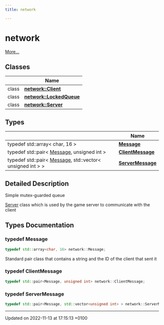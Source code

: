 ```yaml
---
title: network

---
```


# network

 [More...](#detailed-description)

## Classes

|                | Name           |
| -------------- | -------------- |
| class | **[network::Client](Classes/classnetwork_1_1_client.md)**  |
| class | **[network::LockedQueue](Classes/classnetwork_1_1_locked_queue.md)**  |
| class | **[network::Server](Classes/classnetwork_1_1_server.md)**  |

## Types

|                | Name           |
| -------------- | -------------- |
| typedef std::array< char, 16 > | **[Message](Namespaces/namespacenetwork.md#typedef-message)**  |
| typedef std::pair< [Message](Namespaces/namespacenetwork.md#typedef-message), unsigned int > | **[ClientMessage](Namespaces/namespacenetwork.md#typedef-clientmessage)**  |
| typedef std::pair< [Message](Namespaces/namespacenetwork.md#typedef-message), std::vector< unsigned int > > | **[ServerMessage](Namespaces/namespacenetwork.md#typedef-servermessage)**  |

## Detailed Description


Simple mutex-guarded queue

[Server](Classes/classnetwork_1_1_server.md) class which is used by the game server to communicate with the client 

## Types Documentation

### typedef Message

```cpp
typedef std::array<char, 16> network::Message;
```


Standard pair class that contains a string and the ID of the client that sent it 


### typedef ClientMessage

```cpp
typedef std::pair<Message, unsigned int> network::ClientMessage;
```


### typedef ServerMessage

```cpp
typedef std::pair<Message, std::vector<unsigned int> > network::ServerMessage;
```







-------------------------------

Updated on 2022-11-13 at 17:15:13 +0100